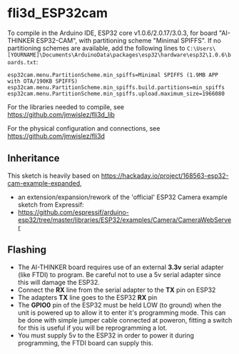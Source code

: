 # fli3d_ESP32cam

To compile in the Arduino IDE, ESP32 core v1.0.6/2.0.17/3.0.3, for board "AI-THINKER ESP32-CAM", with partitioning scheme "Minimal SPIFFS". If no partitioning schemes are available, add the following lines to `C:\Users\[YOURNAME]\Documents\ArduinoData\packages\esp32\hardware\esp32\1.0.6\boards.txt`:

`esp32cam.menu.PartitionScheme.min_spiffs=Minimal SPIFFS (1.9MB APP with OTA/190KB SPIFFS)`
`esp32cam.menu.PartitionScheme.min_spiffs.build.partitions=min_spiffs`
`esp32cam.menu.PartitionScheme.min_spiffs.upload.maximum_size=1966080`

For the libraries needed to compile, see https://github.com/jmwislez/fli3d_lib

For the physical configuration and connections, see https://github.com/jmwislez/fli3d

## Inheritance 

This sketch is heavily based on https://hackaday.io/project/168563-esp32-cam-example-expanded, 
 *  an extension/expansion/rework of the 'official' ESP32 Camera example sketch from Expressif:
 *  https://github.com/espressif/arduino-esp32/tree/master/libraries/ESP32/examples/Camera/CameraWebServer

## Flashing

* The AI-THINKER board requires use of an external **3.3v** serial adapter (like FTDI) to program. Be careful not to use a 5v serial adapter since this will damage the ESP32.
* Connect the **RX** line from the serial adapter to the **TX** pin on ESP32
* The adapters **TX** line goes to the ESP32 **RX** pin
* The **GPIO0** pin of the ESP32 must be held LOW (to ground) when the unit is powered up to allow it to enter it's programming mode. This can be done with simple jumper cable connected at poweron, fitting a switch for this is useful if you will be reprogramming a lot.
* You must supply 5v to the ESP32 in order to power it during programming, the FTDI board can supply this.
